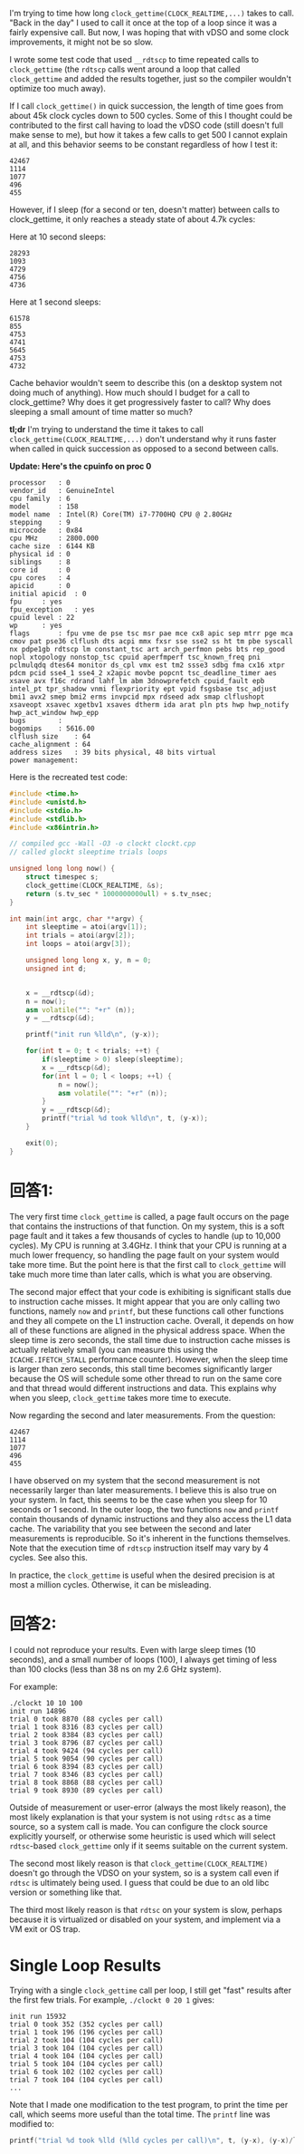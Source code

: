 I'm trying to time how long `clock_gettime(CLOCK_REALTIME,...)` takes to call. "Back in the day" I used to call it once at the top of a loop since it was a fairly expensive call. But now, I was hoping that with vDSO and some clock improvements, it might not be so slow.

I wrote some test code that used `__rdtscp` to time repeated calls to `clock_gettime` (the `rdtscp` calls went around a loop that called `clock_gettime` and added the results together, just so the compiler wouldn't optimize too much away).

If I call `clock_gettime()` in quick succession, the length of time goes from about 45k clock cycles down to 500 cycles. Some of this I thought could be contributed to the first call having to load the vDSO code (still doesn't full make sense to me), but how it takes a few calls to get 500 I cannot explain at all, and this behavior seems to be constant regardless of how I test it:

```
42467
1114
1077
496
455
```

However, if I sleep (for a second or ten, doesn't matter) between calls to clock_gettime, it only reaches a steady state of about 4.7k cycles:

Here at 10 second sleeps:

```
28293
1093
4729
4756
4736
```

Here at 1 second sleeps:

```
61578
855
4753
4741
5645
4753
4732
```

Cache behavior wouldn't seem to describe this (on a desktop system not doing much of anything). How much should I budget for a call to clock_gettime? Why does it get progressively faster to call? Why does sleeping a small amount of time matter so much?

**tl;dr** I'm trying to understand the time it takes to call `clock_gettime(CLOCK_REALTIME,...)` don't understand why it runs faster when called in quick succession as opposed to a second between calls.

**Update: Here's the cpuinfo on proc 0**

```
processor   : 0
vendor_id   : GenuineIntel
cpu family  : 6
model       : 158
model name  : Intel(R) Core(TM) i7-7700HQ CPU @ 2.80GHz
stepping    : 9
microcode   : 0x84
cpu MHz     : 2800.000
cache size  : 6144 KB
physical id : 0
siblings    : 8
core id     : 0
cpu cores   : 4
apicid      : 0
initial apicid  : 0
fpu     : yes
fpu_exception   : yes
cpuid level : 22
wp      : yes
flags       : fpu vme de pse tsc msr pae mce cx8 apic sep mtrr pge mca cmov pat pse36 clflush dts acpi mmx fxsr sse sse2 ss ht tm pbe syscall nx pdpe1gb rdtscp lm constant_tsc art arch_perfmon pebs bts rep_good nopl xtopology nonstop_tsc cpuid aperfmperf tsc_known_freq pni pclmulqdq dtes64 monitor ds_cpl vmx est tm2 ssse3 sdbg fma cx16 xtpr pdcm pcid sse4_1 sse4_2 x2apic movbe popcnt tsc_deadline_timer aes xsave avx f16c rdrand lahf_lm abm 3dnowprefetch cpuid_fault epb intel_pt tpr_shadow vnmi flexpriority ept vpid fsgsbase tsc_adjust bmi1 avx2 smep bmi2 erms invpcid mpx rdseed adx smap clflushopt xsaveopt xsavec xgetbv1 xsaves dtherm ida arat pln pts hwp hwp_notify hwp_act_window hwp_epp
bugs        :
bogomips    : 5616.00
clflush size    : 64
cache_alignment : 64
address sizes   : 39 bits physical, 48 bits virtual
power management:
```

Here is the recreated test code:

```c++
#include <time.h>
#include <unistd.h>
#include <stdio.h>
#include <stdlib.h>
#include <x86intrin.h>

// compiled gcc -Wall -O3 -o clockt clockt.cpp
// called glockt sleeptime trials loops

unsigned long long now() {
    struct timespec s;
    clock_gettime(CLOCK_REALTIME, &s);
    return (s.tv_sec * 1000000000ull) + s.tv_nsec;
}

int main(int argc, char **argv) {
    int sleeptime = atoi(argv[1]);
    int trials = atoi(argv[2]);
    int loops = atoi(argv[3]);

    unsigned long long x, y, n = 0;
    unsigned int d;


    x = __rdtscp(&d);
    n = now();
    asm volatile("": "+r" (n));
    y = __rdtscp(&d);

    printf("init run %lld\n", (y-x));

    for(int t = 0; t < trials; ++t) {
        if(sleeptime > 0) sleep(sleeptime);
        x = __rdtscp(&d);
        for(int l = 0; l < loops; ++l) {
            n = now();
            asm volatile("": "+r" (n));
        }
        y = __rdtscp(&d);
        printf("trial %d took %lld\n", t, (y-x));
    }

    exit(0);
}
```

# 回答1:

The very first time `clock_gettime` is called, a page fault occurs on the page that contains the instructions of that function. On my system, this is a soft page fault and it takes a few thousands of cycles to handle (up to 10,000 cycles). My CPU is running at 3.4GHz. I think that your CPU is running at a much lower frequency, so handling the page fault on your system would take more time. But the point here is that the first call to `clock_gettime` will take much more time than later calls, which is what you are observing.

The second major effect that your code is exhibiting is significant stalls due to instruction cache misses. It might appear that you are only calling two functions, namely `now` and `printf`, but these functions call other functions and they all compete on the L1 instruction cache. Overall, it depends on how all of these functions are aligned in the physical address space. When the sleep time is zero seconds, the stall time due to instruction cache misses is actually relatively small (you can measure this using the `ICACHE.IFETCH_STALL` performance counter). However, when the sleep time is larger than zero seconds, this stall time becomes significantly larger because the OS will schedule some other thread to run on the same core and that thread would different instructions and data. This explains why when you sleep, `clock_gettime` takes more time to execute.

Now regarding the second and later measurements. From the question:

```
42467
1114
1077
496
455
```

I have observed on my system that the second measurement is not necessarily larger than later measurements. I believe this is also true on your system. In fact, this seems to be the case when you sleep for 10 seconds or 1 second. In the outer loop, the two functions `now` and `printf` contain thousands of dynamic instructions and they also access the L1 data cache. The variability that you see between the second and later measurements is reproducible. So it's inherent in the functions themselves. Note that the execution time of `rdtscp` instruction itself may vary by 4 cycles. See also this.

In practice, the `clock_gettime` is useful when the desired precision is at most a million cycles. Otherwise, it can be misleading.





# 回答2:

I could not reproduce your results. Even with large sleep times (10 seconds), and a small number of loops (100), I always get timing of less than 100 clocks (less than 38 ns on my 2.6 GHz system).

For example:

```
./clockt 10 10 100
init run 14896
trial 0 took 8870 (88 cycles per call)
trial 1 took 8316 (83 cycles per call)
trial 2 took 8384 (83 cycles per call)
trial 3 took 8796 (87 cycles per call)
trial 4 took 9424 (94 cycles per call)
trial 5 took 9054 (90 cycles per call)
trial 6 took 8394 (83 cycles per call)
trial 7 took 8346 (83 cycles per call)
trial 8 took 8868 (88 cycles per call)
trial 9 took 8930 (89 cycles per call)
```

Outside of measurement or user-error (always the most likely reason), the most likely explanation is that your system is not using `rdtsc` as a time source, so a system call is made. You can configure the clock source explicitly yourself, or otherwise some heuristic is used which will select `rdtsc`-based `clock_gettime` only if it seems suitable on the current system.

The second most likely reason is that `clock_gettime(CLOCK_REALTIME)` doesn't go through the VDSO on your system, so is a system call even if `rdtsc` is ultimately being used. I guess that could be due to an old libc version or something like that.

The third most likely reason is that `rdtsc` on your system is slow, perhaps because it is virtualized or disabled on your system, and implement via a VM exit or OS trap.

# Single Loop Results

Trying with a single `clock_gettime` call per loop, I still get "fast" results after the first few trials. For example, `./clockt 0 20 1` gives:

```
init run 15932
trial 0 took 352 (352 cycles per call)
trial 1 took 196 (196 cycles per call)
trial 2 took 104 (104 cycles per call)
trial 3 took 104 (104 cycles per call)
trial 4 took 104 (104 cycles per call)
trial 5 took 104 (104 cycles per call)
trial 6 took 102 (102 cycles per call)
trial 7 took 104 (104 cycles per call)
...
```

Note that I made one modification to the test program, to print the time per call, which seems more useful than the total time. The `printf` line was modified to:

```c++
printf("trial %d took %lld (%lld cycles per call)\n", t, (y-x), (y-x)/loops);
```